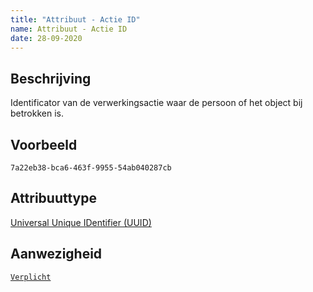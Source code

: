 ```yaml
---
title: "Attribuut - Actie ID"
name: Attribuut - Actie ID
date: 28-09-2020
---
```


## Beschrijving
Identificator van de verwerkingsactie waar de persoon of het object bij betrokken is.


## Voorbeeld
`7a22eb38-bca6-463f-9955-54ab040287cb`

## Attribuuttype
[Universal Unique IDentifier (UUID)](../attribuuttypen/UUID.md)

## Aanwezigheid
[`Verplicht`](../../gegevenswoordenboek/readme.md#bijzondere-meta-attributen)
